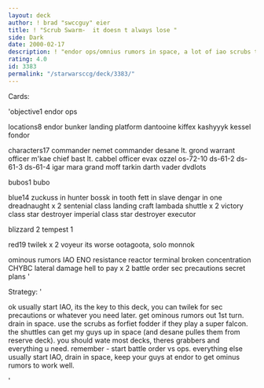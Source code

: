 ```yaml
---
layout: deck
author: ! brad "swccguy" eier
title: ! "Scrub Swarm-  it doesn t always lose "
side: Dark
date: 2000-02-17
description: ! "endor ops/omnius rumors in space, a lot of iao scrubs to cover forfiet."
rating: 4.0
id: 3383
permalink: "/starwarsccg/deck/3383/"
---
```

Cards: 

'objective1
endor ops

locations8
endor
bunker
landing platform
dantooine
kiffex
kashyyyk
kessel
fondor

characters17
commander nemet
commander desane
lt. grond
warrant officer m'kae
chief bast
lt. cabbel
officer evax
ozzel
os-72-10
ds-61-2
ds-61-3
ds-61-4
igar
mara
grand moff tarkin
darth vader
dvdlots

bubos1
bubo

blue14
zuckuss in hunter
bossk in tooth
fett in slave
dengar in one
dreadnaught x 2
sentenial class landing craft
lambada shuttle x 2
victory class star destroyer
imperial class star destroyer
executor

blizzard 2
tempest 1

red19
twilek x 2
voyeur
its worse
ootagoota, solo
monnok

ominous rumors
IAO
ENO
resistance
reactor terminal
broken concentration
CHYBC
lateral damage
hell to pay x 2
battle order
sec precautions
secret plans '

Strategy: '

ok usually start IAO, its the key to this deck, you can twilek for sec precautions or whatever you need later. get ominous rumors out 1st turn.
drain in space.  use the scrubs as forfiet fodder if they play a super falcon.	the shuttles can get my guys up in space (and desane pulles them from reserve deck).
you should wate most decks, theres grabbers and everything u need.
remember -
start battle order vs ops.
everything else usually start IAO, drain in space, keep your guys at endor to get ominus rumors to work well.

'
